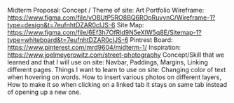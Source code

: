 Midterm Proposal:
Concept / Theme of site: Art Portfolio 
Wireframe: https://www.figma.com/file/vO8UtP5RO8BQ6ROpRuvvnC/Wireframe-1?type=design&t=7eufnhtDZAR0cIJS-6 
Site Map: https://www.figma.com/file/6Ef3h7OfRld9N5eXIW5q8E/Sitemap-1?type=whiteboard&t=7eufnhtDZAR0cIJS-6 
Pintrest Board: https://www.pinterest.com/mrd9604/midterm-1/ 
Inspiration: https://www.joelmeyerowitz.com/street-photography 
Concept/Skill that we learned and that I will use on site: Navbar, Paddings, Margins, Linking different pages. 
Things I want to learn to use on site: Changing color of text when hovering on words. How to insert various photos on different layers, How to make it so when clicking on a linked tab it stays on same tab instead of opening up a new one.
